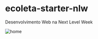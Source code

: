 # ecoleta-starter-nlw
Desenvolvimento Web na Next Level Week

![home](https://user-images.githubusercontent.com/22553151/83561183-cd7dce80-a4ed-11ea-8bb4-950f22b2746f.jpg)
